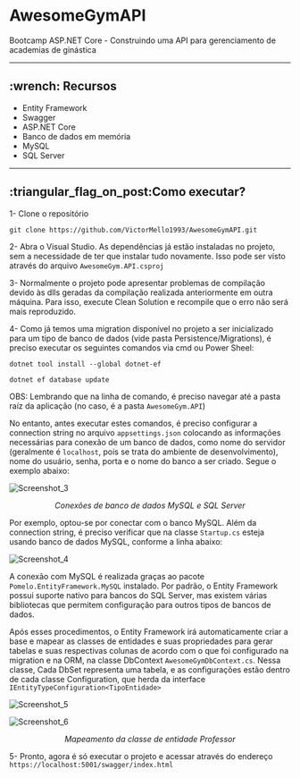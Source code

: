 # AwesomeGymAPI
Bootcamp ASP.NET Core - Construindo uma API para gerenciamento de academias de ginástica

---

<h2>:wrench: Recursos</h2>
<ul>
  <li>Entity Framework</li>
  <li>Swagger</li>
  <li>ASP.NET Core</li>
  <li>Banco de dados em memória</li>
  <li>MySQL</li>  
  <li>SQL Server</li>  
</ul>

---

<h2>:triangular_flag_on_post:Como executar?</h2>

1- Clone o repositório
```
git clone https://github.com/VictorMello1993/AwesomeGymAPI.git
```

2- Abra o Visual Studio. As dependências já estão instaladas no projeto, sem a necessidade de ter que instalar tudo novamente. Isso pode ser visto através do arquivo ```AwesomeGym.API.csproj```

3- Normalmente o projeto pode apresentar problemas de compilação devido às dlls geradas da compilação realizada anteriormente em outra máquina. Para isso, execute Clean Solution e recompile que o erro não será mais reproduzido.

4- Como já temos uma migration disponível no projeto a ser inicializado para um tipo de banco de dados (vide pasta Persistence/Migrations), é preciso executar os seguintes comandos via cmd ou Power Sheel:

```
dotnet tool install --global dotnet-ef 
```

```
dotnet ef database update
```
OBS: Lembrando que na linha de comando, é preciso navegar até a pasta raíz da aplicação (no caso, é a pasta ```AwesomeGym.API```)

No entanto, antes executar estes comandos, é preciso configurar a connection string no arquivo ```appsettings.json``` colocando as informações necessárias para conexão de um banco de dados, como nome do servidor (geralmente é ```localhost```, pois se trata do ambiente de desenvolvimento), nome do usuário, senha, porta e o nome do banco a ser criado. Segue o exemplo abaixo:

![Screenshot_3](https://user-images.githubusercontent.com/35710766/97115092-6991b780-16d3-11eb-807c-0644173bf935.png)
<p align="center"><i>Conexões de banco de dados MySQL e SQL Server</i></p>




Por exemplo, optou-se por conectar com o banco MySQL. Além da connection string, é preciso verificar que na classe ```Startup.cs``` esteja usando banco de dados MySQL, conforme a linha abaixo:

![Screenshot_4](https://user-images.githubusercontent.com/35710766/97115263-8da1c880-16d4-11eb-84dc-c84360e20e85.png)

A conexão com MySQL é realizada graças ao pacote ```Pomelo.EntityFramework.MySQL``` instalado. Por padrão, o Entity Framework possui suporte nativo para bancos do SQL Server, mas existem várias bibliotecas que permitem configuração para outros tipos de bancos de dados.

Após esses procedimentos, o Entity Framework irá automaticamente criar a base e mapear as classes de entidades e suas propriedades para gerar tabelas e suas respectivas colunas de acordo com o que foi configurado na migration e na ORM, na classe DbContext ```AwesomeGymDbContext.cs```. Nessa classe, Cada DbSet representa uma tabela, e as configurações estão dentro de cada classe Configuration, que herda da interface ```IEntityTypeConfiguration<TipoEntidade>```

![Screenshot_5](https://user-images.githubusercontent.com/35710766/97115800-96e06480-16d7-11eb-8828-4404d87c7019.png)


![Screenshot_6](https://user-images.githubusercontent.com/35710766/97115799-9647ce00-16d7-11eb-870e-b225819080d8.png)
<p align="center"><i>Mapeamento da classe de entidade Professor</i></p>

5- Pronto, agora é só executar o projeto e acessar através do endereço
```https://localhost:5001/swagger/index.html```

